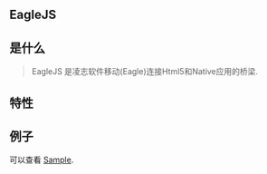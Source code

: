 ## EagleJS

## 是什么

> EagleJS 是凌志软件移动(Eagle)连接Html5和Native应用的桥梁.

## 特性


## 例子

可以查看 [Sample](http://192.168.2.94:10080/yanghl/eaglebridge/blob/master/index.html).
